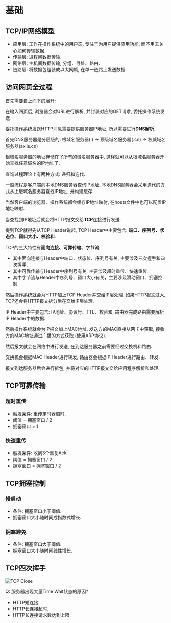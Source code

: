 # 基础

## TCP/IP网络模型

* 应用层: 工作在操作系统中的用户态, 专注于为用户提供应用功能, 而不用去关心如何传输数据.
* 传输层: 进程间数据传输.
* 网络层: 主机间数据传输, 分组、寻址、路由.
* 链路层: 将数据包组装成以太网帧, 在单一链路上发送数据.

## 访问网页全过程

首先需要自上而下的展开:

在输入网页后, 浏览器会对URL进行解析, 并封装对应的GET请求, 委托操作系统发送.

委托操作系统发送HTTP消息需要提供服务器IP地址, 所以需要进行**DNS解析**.

首先DNS服务器是分层级的: 根域名服务器(.) -> 顶级域名服务器(.cn) -> 权威域名服务器(axlis.cn)

根域名服务器的地址存储在了所有的域名服务器中, 这样就可以从根域名服务器开始查找任意域名的IP地址了.

查询过程理论上有两种方式: 递归和迭代.

一般流程是客户端向本地DNS服务器查询IP地址, 本地DNS服务器会采用迭代的方式从上层域名服务器查找IP地址, 并构建缓存.

当然客户端的浏览器、操作系统都会缓存IP地址映射, 在hosts文件中也可以配置IP地址映射.

当查找到IP地址后就会将HTTP报文交给**TCP**连接进行发送.

提到TCP就得先从TCP Header说起, TCP Header中主要包含: **端口、序列号、状态位、窗口大小、校验和**.

TCP的三大特性有**面向连接、可靠传输、字节流**:

* 其中面向连接与Header中端口、状态位、序列号有关, 主要涉及三次握手和四次挥手.
* 其中可靠传输与Header中序列号有关, 主要涉及超时重传、快速重传.
* 其中字节流与Header中序列号、窗口大小有关，主要涉及滑动窗口、拥塞控制.

然后操作系统就会为HTTP加上TCP Header并交给IP层处理. 如果HTTP报文过大, TCP还会将HTTP报文拆分后在交给IP层处理.

IP Header中主要包含: IP地址、协议号、TTL、校验和, 路由器完成路由需要解析IP Header中的数据.

然后操作系统就会为IP报文加上MAC地址, 发送方的MAC直接从网卡中获取, 接收方的MAC地址通过广播的方式获取 (使用ARP协议).

然后报文就会在网络中进行发送, 在到达服务器之前需要经过交换机和路由.

交换机会根据MAC Header进行转发, 路由器会根据IP Header进行路由、转发.

报文到达服务器后会进行拆包, 并将对应的HTTP报文交给应用程序解析和处理.

## TCP可靠传输

### 超时重传

* 触发条件: 重传定时器超时.
* 阈值 = 拥塞窗口 / 2
* 拥塞窗口 = 1

### 快速重传

* 触发条件: 收到3个重复Ack.
* 阈值 = 拥塞窗口 / 2
* 拥塞窗口 = 拥塞窗口 / 2

## TCP拥塞控制

### 慢启动

* 条件: 拥塞窗口小于阈值.
* 拥塞窗口大小随时间成指数式增长.

### 拥塞避免

* 条件: 拥塞窗口大于阈值.
* 拥塞窗口大小随时间线性增长.

## TCP四次挥手

![TCP Close](https://img.axlis.cn/note/Java/TCP-Close.png)

Q: 服务器出现大量Time Wait状态的原因?

* HTTP短连接.
* HTTP长连接超时.
* HTTP长连接请求数达到上限.
